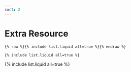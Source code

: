 ```yaml
---
sort: 2
---
```


# Extra Resource

```
{% raw %}{% include list.liquid all=true %}{% endraw %}

{% include list.liquid all=true %}
```

{% include list.liquid all=true %}
